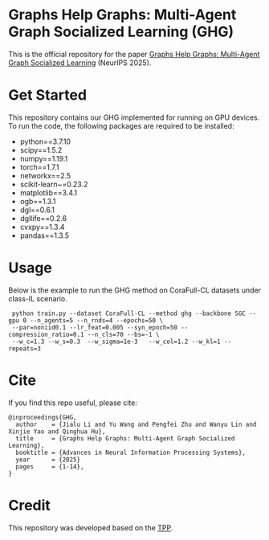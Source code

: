 # Graphs Help Graphs: Multi-Agent Graph Socialized Learning (GHG)
This is the official repository for the paper [Graphs Help Graphs: Multi-Agent Graph Socialized Learning](https://openreview.net/pdf?id=lkw2WJLdbh) (NeurIPS 2025).

 

# Get Started
 
This repository contains our GHG implemented for running on GPU devices. To run the code, the following packages are required to be installed:
 
* python==3.7.10
* scipy==1.5.2
* numpy==1.19.1
* torch==1.7.1
* networkx==2.5
* scikit-learn~=0.23.2
* matplotlib==3.4.1
* ogb==1.3.1
* dgl==0.6.1
* dgllife==0.2.6
* cvxpy==1.3.4
* pandas==1.3.5



# Usage

Below is the example to run the GHG method on CoraFull-CL datasets under class-IL scenario. 
 
```
 python train.py --dataset CoraFull-CL --method ghg --backbone SGC --gpu 0 --n_agents=5 --n_rnds=4 --epochs=50 \
 --par=noniid0.1 --lr_feat=0.005 --syn_epoch=50 --compression_ratio=0.1 --n_cls=70 --bs=-1 \
 --w_c=1.3 --w_s=0.3  --w_sigma=1e-3   --w_col=1.2 --w_kl=1 --repeats=3 
 ```



# Cite
If you find this repo useful, please cite:
```
@inproceedings{GHG,
  author    = {Jialu Li and Yu Wang and Pengfei Zhu and Wanyu Lin and Xinjie Yao and Qinghua Hu},
  title     = {Graphs Help Graphs: Multi-Agent Graph Socialized Learning},
  booktitle = {Advances in Neural Information Processing Systems},
  year      = {2025}
  pages     = {1-14},
}
```

# Credit
This repository was developed based on the [TPP](https://github.com/mala-lab/TPP).
